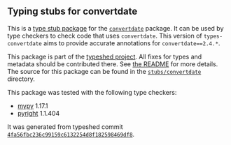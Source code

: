 ## Typing stubs for convertdate

This is a [type stub package](https://typing.python.org/en/latest/tutorials/external_libraries.html)
for the [`convertdate`](https://github.com/fitnr/convertdate) package. It can be used by type checkers
to check code that uses `convertdate`. This version of
`types-convertdate` aims to provide accurate annotations for
`convertdate==2.4.*`.

This package is part of the [typeshed project](https://github.com/python/typeshed).
All fixes for types and metadata should be contributed there.
See [the README](https://github.com/python/typeshed/blob/main/README.md)
for more details. The source for this package can be found in the
[`stubs/convertdate`](https://github.com/python/typeshed/tree/main/stubs/convertdate)
directory.

This package was tested with the following type checkers:
* [mypy](https://github.com/python/mypy/) 1.17.1
* [pyright](https://github.com/microsoft/pyright) 1.1.404

It was generated from typeshed commit
[`4fa56fbc236c99159c6132254d8f182598469df8`](https://github.com/python/typeshed/commit/4fa56fbc236c99159c6132254d8f182598469df8).
